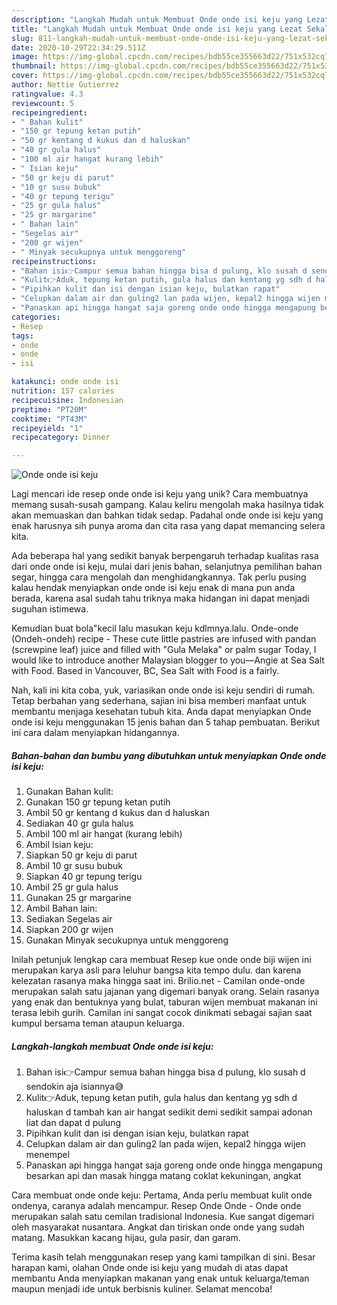 ```yaml
---
description: "Langkah Mudah untuk Membuat Onde onde isi keju yang Lezat Sekali"
title: "Langkah Mudah untuk Membuat Onde onde isi keju yang Lezat Sekali"
slug: 811-langkah-mudah-untuk-membuat-onde-onde-isi-keju-yang-lezat-sekali
date: 2020-10-29T22:34:29.511Z
image: https://img-global.cpcdn.com/recipes/bdb55ce355663d22/751x532cq70/onde-onde-isi-keju-foto-resep-utama.jpg
thumbnail: https://img-global.cpcdn.com/recipes/bdb55ce355663d22/751x532cq70/onde-onde-isi-keju-foto-resep-utama.jpg
cover: https://img-global.cpcdn.com/recipes/bdb55ce355663d22/751x532cq70/onde-onde-isi-keju-foto-resep-utama.jpg
author: Nettie Gutierrez
ratingvalue: 4.3
reviewcount: 5
recipeingredient:
- " Bahan kulit"
- "150 gr tepung ketan putih"
- "50 gr kentang d kukus dan d haluskan"
- "40 gr gula halus"
- "100 ml air hangat kurang lebih"
- " Isian keju"
- "50 gr keju di parut"
- "10 gr susu bubuk"
- "40 gr tepung terigu"
- "25 gr gula halus"
- "25 gr margarine"
- " Bahan lain"
- "Segelas air"
- "200 gr wijen"
- " Minyak secukupnya untuk menggoreng"
recipeinstructions:
- "Bahan isi👉Campur semua bahan hingga bisa d pulung, klo susah d sendokin aja isiannya😅"
- "Kulit👉Aduk, tepung ketan putih, gula halus dan kentang yg sdh d haluskan d tambah kan air hangat sedikit demi sedikit sampai adonan liat dan dapat d pulung"
- "Pipihkan kulit dan isi dengan isian keju, bulatkan rapat"
- "Celupkan dalam air dan guling2 lan pada wijen, kepal2 hingga wijen menempel"
- "Panaskan api hingga hangat saja goreng onde onde hingga mengapung besarkan api dan masak hingga matang coklat kekuningan, angkat"
categories:
- Resep
tags:
- onde
- onde
- isi

katakunci: onde onde isi 
nutrition: 157 calories
recipecuisine: Indonesian
preptime: "PT20M"
cooktime: "PT43M"
recipeyield: "1"
recipecategory: Dinner

---
```



![Onde onde isi keju](https://img-global.cpcdn.com/recipes/bdb55ce355663d22/751x532cq70/onde-onde-isi-keju-foto-resep-utama.jpg)

Lagi mencari ide resep onde onde isi keju yang unik? Cara membuatnya memang susah-susah gampang. Kalau keliru mengolah maka hasilnya tidak akan memuaskan dan bahkan tidak sedap. Padahal onde onde isi keju yang enak harusnya sih punya aroma dan cita rasa yang dapat memancing selera kita.

Ada beberapa hal yang sedikit banyak berpengaruh terhadap kualitas rasa dari onde onde isi keju, mulai dari jenis bahan, selanjutnya pemilihan bahan segar, hingga cara mengolah dan menghidangkannya. Tak perlu pusing kalau hendak menyiapkan onde onde isi keju enak di mana pun anda berada, karena asal sudah tahu triknya maka hidangan ini dapat menjadi suguhan istimewa.

Kemudian buat bola&#34;kecil lalu masukan keju kdlmnya.lalu. Onde-onde (Ondeh-ondeh) recipe - These cute little pastries are infused with pandan (screwpine leaf) juice and filled with &#34;Gula Melaka&#34; or palm sugar Today, I would like to introduce another Malaysian blogger to you—Angie at Sea Salt with Food. Based in Vancouver, BC, Sea Salt with Food is a fairly.


Nah, kali ini kita coba, yuk, variasikan onde onde isi keju sendiri di rumah. Tetap berbahan yang sederhana, sajian ini bisa memberi manfaat untuk membantu menjaga kesehatan tubuh kita. Anda dapat menyiapkan Onde onde isi keju menggunakan 15 jenis bahan dan 5 tahap pembuatan. Berikut ini cara dalam menyiapkan hidangannya.

<!--inarticleads1-->

##### Bahan-bahan dan bumbu yang dibutuhkan untuk menyiapkan Onde onde isi keju:

1. Gunakan  Bahan kulit:
1. Gunakan 150 gr tepung ketan putih
1. Ambil 50 gr kentang d kukus dan d haluskan
1. Sediakan 40 gr gula halus
1. Ambil 100 ml air hangat (kurang lebih)
1. Ambil  Isian keju:
1. Siapkan 50 gr keju di parut
1. Ambil 10 gr susu bubuk
1. Siapkan 40 gr tepung terigu
1. Ambil 25 gr gula halus
1. Gunakan 25 gr margarine
1. Ambil  Bahan lain:
1. Sediakan Segelas air
1. Siapkan 200 gr wijen
1. Gunakan  Minyak secukupnya untuk menggoreng


Inilah petunjuk lengkap cara membuat Resep kue onde onde biji wijen ini merupakan karya asli para leluhur bangsa kita tempo dulu. dan karena kelezatan rasanya maka hingga saat ini. Brilio.net - Camilan onde-onde merupakan salah satu jajanan yang digemari banyak orang. Selain rasanya yang enak dan bentuknya yang bulat, taburan wijen membuat makanan ini terasa lebih gurih. Camilan ini sangat cocok dinikmati sebagai sajian saat kumpul bersama teman ataupun keluarga. 

<!--inarticleads2-->

##### Langkah-langkah membuat Onde onde isi keju:

1. Bahan isi👉Campur semua bahan hingga bisa d pulung, klo susah d sendokin aja isiannya😅
1. Kulit👉Aduk, tepung ketan putih, gula halus dan kentang yg sdh d haluskan d tambah kan air hangat sedikit demi sedikit sampai adonan liat dan dapat d pulung
1. Pipihkan kulit dan isi dengan isian keju, bulatkan rapat
1. Celupkan dalam air dan guling2 lan pada wijen, kepal2 hingga wijen menempel
1. Panaskan api hingga hangat saja goreng onde onde hingga mengapung besarkan api dan masak hingga matang coklat kekuningan, angkat


Cara membuat onde onde keju: Pertama, Anda perlu membuat kulit onde ondenya, caranya adalah mencampur. Resep Onde Onde - Onde onde merupakan salah satu cemilan tradisional Indonesia. Kue sangat digemari oleh masyarakat nusantara. Angkat dan tiriskan onde onde yang sudah matang. Masukkan kacang hijau, gula pasir, dan garam. 

Terima kasih telah menggunakan resep yang kami tampilkan di sini. Besar harapan kami, olahan Onde onde isi keju yang mudah di atas dapat membantu Anda menyiapkan makanan yang enak untuk keluarga/teman maupun menjadi ide untuk berbisnis kuliner. Selamat mencoba!
